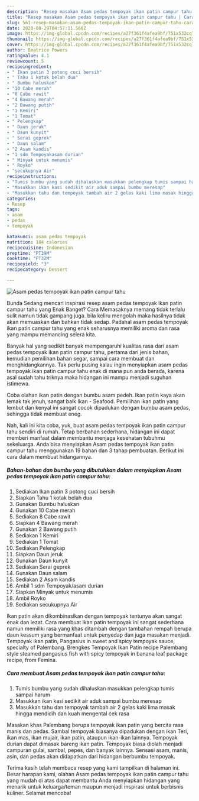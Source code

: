 ```yaml
---
description: "Resep masakan Asam pedas tempoyak ikan patin campur tahu | Cara Bikin Asam pedas tempoyak ikan patin campur tahu Yang Lezat Sekali"
title: "Resep masakan Asam pedas tempoyak ikan patin campur tahu | Cara Bikin Asam pedas tempoyak ikan patin campur tahu Yang Lezat Sekali"
slug: 561-resep-masakan-asam-pedas-tempoyak-ikan-patin-campur-tahu-cara-bikin-asam-pedas-tempoyak-ikan-patin-campur-tahu-yang-lezat-sekali
date: 2020-08-29T04:57:11.566Z
image: https://img-global.cpcdn.com/recipes/a27f361f4afea9bf/751x532cq70/asam-pedas-tempoyak-ikan-patin-campur-tahu-foto-resep-utama.jpg
thumbnail: https://img-global.cpcdn.com/recipes/a27f361f4afea9bf/751x532cq70/asam-pedas-tempoyak-ikan-patin-campur-tahu-foto-resep-utama.jpg
cover: https://img-global.cpcdn.com/recipes/a27f361f4afea9bf/751x532cq70/asam-pedas-tempoyak-ikan-patin-campur-tahu-foto-resep-utama.jpg
author: Beatrice Powers
ratingvalue: 4.1
reviewcount: 5
recipeingredient:
- " Ikan patin 3 potong cuci bersih"
- " Tahu 1 kotak belah dua"
- " Bumbu haluskan"
- "10 Cabe merah"
- "8 Cabe rawit"
- "4 Bawang merah"
- "2 Bawang putih"
- "1 Kemiri"
- "1 Tomat"
- " Pelengkap"
- " Daun jeruk"
- " Daun kunyit"
- " Serai geprek"
- " Daun salam"
- "2 Asam kandis"
- "1 sdm Tempoyakasam durian"
- " Minyak untuk menumis"
- " Royko"
- "secukupnya Air"
recipeinstructions:
- "Tumis bumbu yang sudah dihaluskan masukkan pelengkap tumis sampai harum"
- "Masukkan ikan kasi sedikit air aduk sampai bumbu meresap"
- "Masukkan tahu dan tempoyak tambah air 2 gelas kaki lima masak hingga mendidih dan kuah mengental cek rasa"
categories:
- Resep
tags:
- asam
- pedas
- tempoyak

katakunci: asam pedas tempoyak 
nutrition: 184 calories
recipecuisine: Indonesian
preptime: "PT39M"
cooktime: "PT32M"
recipeyield: "3"
recipecategory: Dessert

---
```



![Asam pedas tempoyak ikan patin campur tahu](https://img-global.cpcdn.com/recipes/a27f361f4afea9bf/751x532cq70/asam-pedas-tempoyak-ikan-patin-campur-tahu-foto-resep-utama.jpg)

Bunda Sedang mencari inspirasi resep asam pedas tempoyak ikan patin campur tahu yang Enak Banget? Cara Memasaknya memang tidak terlalu sulit namun tidak gampang juga. bila keliru mengolah maka hasilnya tidak akan memuaskan dan bahkan tidak sedap. Padahal asam pedas tempoyak ikan patin campur tahu yang enak seharusnya memiliki aroma dan rasa yang mampu memancing selera kita.

Banyak hal yang sedikit banyak mempengaruhi kualitas rasa dari asam pedas tempoyak ikan patin campur tahu, pertama dari jenis bahan, kemudian pemilihan bahan segar, sampai cara membuat dan menghidangkannya. Tak perlu pusing kalau ingin menyiapkan asam pedas tempoyak ikan patin campur tahu enak di mana pun anda berada, karena asal sudah tahu triknya maka hidangan ini mampu menjadi suguhan istimewa.

Coba olahan ikan patin dengan bumbu asam pedeh. Ikan patin kaya akan lemak tak jenuh, sangat baik Ikan - Seafood. Pemilihan ikan patin yang lembut dan kenyal ini sangat cocok dipadukan dengan bumbu asam pedas, sehingga tidak membuat eneg.


Nah, kali ini kita coba, yuk, buat asam pedas tempoyak ikan patin campur tahu sendiri di rumah. Tetap berbahan sederhana, hidangan ini dapat memberi manfaat dalam membantu menjaga kesehatan tubuhmu sekeluarga. Anda bisa menyiapkan Asam pedas tempoyak ikan patin campur tahu menggunakan 19 bahan dan 3 tahap pembuatan. Berikut ini cara dalam membuat hidangannya.

<!--inarticleads1-->

##### Bahan-bahan dan bumbu yang dibutuhkan dalam menyiapkan Asam pedas tempoyak ikan patin campur tahu:

1. Sediakan  Ikan patin 3 potong cuci bersih
1. Siapkan  Tahu 1 kotak belah dua
1. Gunakan  Bumbu haluskan
1. Gunakan 10 Cabe merah
1. Sediakan 8 Cabe rawit
1. Siapkan 4 Bawang merah
1. Gunakan 2 Bawang putih
1. Sediakan 1 Kemiri
1. Sediakan 1 Tomat
1. Sediakan  Pelengkap
1. Siapkan  Daun jeruk
1. Gunakan  Daun kunyit
1. Sediakan  Serai geprek
1. Gunakan  Daun salam
1. Sediakan 2 Asam kandis
1. Ambil 1 sdm Tempoyak/asam durian
1. Siapkan  Minyak untuk menumis
1. Ambil  Royko
1. Sediakan secukupnya Air


Ikan patin akan dikombinasikan dengan tempoyak tentunya akan sangat enak dan lezat. Cara membuat ikan patin tempoyak ini sangat sederhana namun memiliki rasa yang khas ditambah dengan tambahan rempah berupa daun kessum yang bermanfaat untuk penyedap dan juga masakan menjadi. Tempoyak ikan patin, Pangasius in sweet and spicy tempoyak sauce, specialty of Palembang. Brengkes Tempoyak Ikan Patin recipe Palembang style steamed pangasius fish with spicy tempoyak in banana leaf package recipe, from Femina. 

<!--inarticleads2-->

##### Cara membuat Asam pedas tempoyak ikan patin campur tahu:

1. Tumis bumbu yang sudah dihaluskan masukkan pelengkap tumis sampai harum
1. Masukkan ikan kasi sedikit air aduk sampai bumbu meresap
1. Masukkan tahu dan tempoyak tambah air 2 gelas kaki lima masak hingga mendidih dan kuah mengental cek rasa


Masakan khas Palembang berupa tempoyak ikan patin yang bercita rasa manis dan pedas. Sambal tempoyak biasanya dipadukan dengan ikan Teri, ikan mas, ikan mujair, ikan patin, ataupun ikan-ikan lainnya. Tempoyak durian dapat dimasak bareng ikan patin. Tempoyak biasa diolah menjadi campuran gulai, sambal, pepes, dan banyak lainnya. Sensasi asam, manis, asin, dan pedas akan didapatkan dari hidangan berbumbu tempoyak. 

Terima kasih telah membaca resep yang kami tampilkan di halaman ini. Besar harapan kami, olahan Asam pedas tempoyak ikan patin campur tahu yang mudah di atas dapat membantu Anda menyiapkan hidangan yang menarik untuk keluarga/teman maupun menjadi inspirasi untuk berbisnis kuliner. Selamat mencoba!
